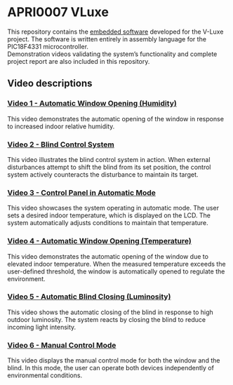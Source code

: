 # APRI0007 VLuxe
This repository contains the [embedded software](https://github.com/Arnaudinnau/APRI0007_VLuxe/blob/433f1fcd2226067a06691a6b1a7d74ed3b34d9ae/V_Luxe_Code.asm) developed for the V-Luxe project. The software is written entirely in assembly language for the PIC18F4331 microcontroller.  
Demonstration videos validating the system’s functionality and complete project report are also included in this repository.

## Video descriptions
### [Video 1 - Automatic Window Opening (Humidity)](https://github.com/Arnaudinnau/APRI0007_VLuxe/blob/433f1fcd2226067a06691a6b1a7d74ed3b34d9ae/1.mp4)
This video demonstrates the automatic opening of the window in response to increased indoor relative humidity.

### [Video 2 - Blind Control System](https://github.com/Arnaudinnau/APRI0007_VLuxe/blob/433f1fcd2226067a06691a6b1a7d74ed3b34d9ae/2.mp4)
This video illustrates the blind control system in action. When external disturbances attempt to shift the blind from its set position, the control system actively counteracts the disturbance to maintain its target.

### [Video 3 - Control Panel in Automatic Mode](https://github.com/Arnaudinnau/APRI0007_VLuxe/blob/433f1fcd2226067a06691a6b1a7d74ed3b34d9ae/3.mp4)
This video showcases the system operating in automatic mode. The user sets a desired indoor temperature, which is displayed on the LCD. The system automatically adjusts conditions to maintain that temperature.

### [Video 4 - Automatic Window Opening (Temperature)](https://github.com/Arnaudinnau/APRI0007_VLuxe/blob/013d0682000fc82d1287478d25ac2b604f1505d7/4.mp4)
This video demonstrates the automatic opening of the window due to elevated indoor temperature. When the measured temperature exceeds the user-defined threshold, the window is automatically opened to regulate the environment.

### [Video 5 - Automatic Blind Closing (Luminosity)](https://github.com/Arnaudinnau/APRI0007_VLuxe/blob/013d0682000fc82d1287478d25ac2b604f1505d7/5.mp4)
This video shows the automatic closing of the blind in response to high outdoor luminosity. The system reacts by closing the blind to reduce incoming light intensity.

### [Video 6 - Manual Control Mode](https://github.com/Arnaudinnau/APRI0007_VLuxe/blob/013d0682000fc82d1287478d25ac2b604f1505d7/6.mp4)
This video displays the manual control mode for both the window and the blind. In this mode, the user can operate both devices independently of environmental conditions.
